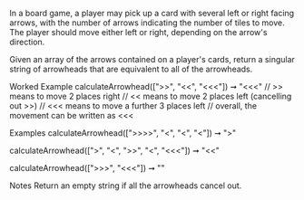 In a board game, a player may pick up a card with several left or right facing arrows, with the number of arrows indicating the number of tiles to move. The player should move either left or right, depending on the arrow's direction.

Given an array of the arrows contained on a player's cards, return a singular string of arrowheads that are equivalent to all of the arrowheads.

Worked Example
calculateArrowhead([">>", "<<", "<<<"]) ➞ "<<<"
// >> means to move 2 places right
// << means to move 2 places left (cancelling out >>)
// <<< means to move a further 3 places left
// overall, the movement can be written as <<<

Examples
calculateArrowhead([">>>>", "<", "<", "<"]) ➞ ">"

calculateArrowhead([">", "<", ">>", "<", "<<<"]) ➞ "<<"

calculateArrowhead([">>>", "<<<"]) ➞ ""

Notes
Return an empty string if all the arrowheads cancel out.